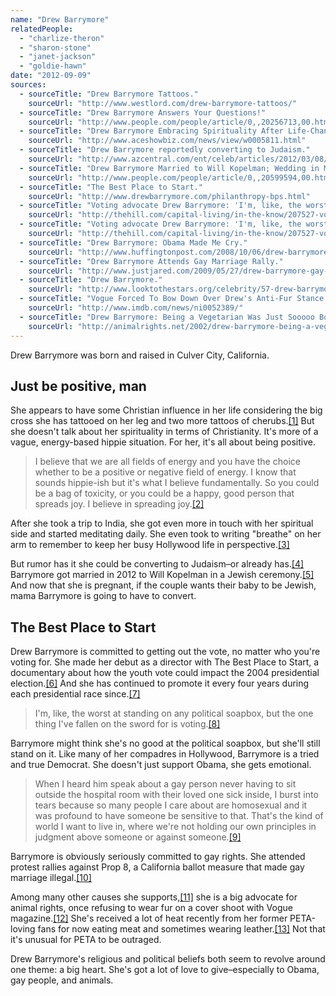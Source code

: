 ```yaml
---
name: "Drew Barrymore"
relatedPeople:
  - "charlize-theron"
  - "sharon-stone"
  - "janet-jackson"
  - "goldie-hawn"
date: "2012-09-09"
sources:
  - sourceTitle: "Drew Barrymore Tattoos."
    sourceUrl: "http://www.westlord.com/drew-barrymore-tattoos/"
  - sourceTitle: "Drew Barrymore Answers Your Questions!"
    sourceUrl: "http://www.people.com/people/article/0,,20256713,00.html"
  - sourceTitle: "Drew Barrymore Embracing Spirituality After Life-Changing Solo Trip to India."
    sourceUrl: "http://www.aceshowbiz.com/news/view/w0005811.html"
  - sourceTitle: "Drew Barrymore reportedly converting to Judaism."
    sourceUrl: "http://www.azcentral.com/ent/celeb/articles/2012/03/08/20120308drew-barrymore-reportedly-converting-judaism.html"
  - sourceTitle: "Drew Barrymore Married to Will Kopelman; Wedding in Montecito, Calif."
    sourceUrl: "http://www.people.com/people/article/0,,20599594,00.html"
  - sourceTitle: "The Best Place to Start."
    sourceUrl: "http://www.drewbarrymore.com/philanthropy-bps.html"
  - sourceTitle: "Voting advocate Drew Barrymore: 'I'm, like, the worst at standing on any political soapbox.'"
    sourceUrl: "http://thehill.com/capital-living/in-the-know/207527-voting-advocate-drew-barrymore-im-like-the-worst-at-standing-on-any-political-soapbox"
  - sourceTitle: "Voting advocate Drew Barrymore: 'I'm, like, the worst at standing on any political soapbox.'"
    sourceUrl: "http://thehill.com/capital-living/in-the-know/207527-voting-advocate-drew-barrymore-im-like-the-worst-at-standing-on-any-political-soapbox"
  - sourceTitle: "Drew Barrymore: Obama Made Me Cry."
    sourceUrl: "http://www.huffingtonpost.com/2008/10/06/drew-barrymore-obama-made_n_132331.html"
  - sourceTitle: "Drew Barrymore Attends Gay Marriage Rally."
    sourceUrl: "http://www.justjared.com/2009/05/27/drew-barrymore-gay-marriage-rally/"
  - sourceTitle: "Drew Barrymore."
    sourceUrl: "http://www.looktothestars.org/celebrity/57-drew-barrymore"
  - sourceTitle: "Vogue Forced To Bow Down Over Drew's Anti-Fur Stance."
    sourceUrl: "http://www.imdb.com/news/ni0052389/"
  - sourceTitle: "Drew Barrymore: Being a Vegetarian Was Just Sooooo Boring!"
    sourceUrl: "http://animalrights.net/2002/drew-barrymore-being-a-vegetarian-was-just-sooooo-boring/"
---
```


Drew Barrymore was born and raised in Culver City, California.


## Just be positive, man

She appears to have some Christian influence in her life considering the big cross she has tattooed on her leg and two more tattoos of cherubs.<a class="source-citation" href="http://www.westlord.com/drew-barrymore-tattoos/" title="Drew Barrymore Tattoos.">[1]</a> But she doesn't talk about her spirituality in terms of Christianity. It's more of a vague, energy-based hippie situation. For her, it's all about being positive.

>I believe that we are all fields of energy and you have the choice whether to be a positive or negative field of energy. I know that sounds hippie-ish but it's what I believe fundamentally. So you could be a bag of toxicity, or you could be a happy, good person that spreads joy. I believe in spreading joy.<a class="source-citation" href="http://www.people.com/people/article/0,,20256713,00.html" title="Drew Barrymore Answers Your Questions!">[2]</a>

After she took a trip to India, she got even more in touch with her spiritual side and started meditating daily. She even took to writing "breathe" on her arm to remember to keep her busy Hollywood life in perspective.<a class="source-citation" href="http://www.aceshowbiz.com/news/view/w0005811.html" title="Drew Barrymore Embracing Spirituality After Life-Changing Solo Trip to India.">[3]</a>

But rumor has it she could be converting to Judaism–or already has.<a class="source-citation" href="http://www.azcentral.com/ent/celeb/articles/2012/03/08/20120308drew-barrymore-reportedly-converting-judaism.html" title="Drew Barrymore reportedly converting to Judaism.">[4]</a> Barrymore got married in 2012 to Will Kopelman in a Jewish ceremony.<a class="source-citation" href="http://www.people.com/people/article/0,,20599594,00.html" title="Drew Barrymore Married to Will Kopelman; Wedding in Montecito, Calif.">[5]</a> And now that she is pregnant, if the couple wants their baby to be Jewish, mama Barrymore is going to have to convert.

## The Best Place to Start

Drew Barrymore is committed to getting out the vote, no matter who you're voting for. She made her debut as a director with The Best Place to Start, a documentary about how the youth vote could impact the 2004 presidential election.<a class="source-citation" href="http://www.drewbarrymore.com/philanthropy-bps.html" title="The Best Place to Start.">[6]</a> And she has continued to promote it every four years during each presidential race since.<a class="source-citation" href="http://thehill.com/capital-living/in-the-know/207527-voting-advocate-drew-barrymore-im-like-the-worst-at-standing-on-any-political-soapbox" title="Voting advocate Drew Barrymore: &apos;I&apos;m, like, the worst at standing on any political soapbox.&apos;">[7]</a>

>I'm, like, the worst at standing on any political soapbox, but the one thing I've fallen on the sword for is voting.<a class="source-citation" href="http://thehill.com/capital-living/in-the-know/207527-voting-advocate-drew-barrymore-im-like-the-worst-at-standing-on-any-political-soapbox" title="Voting advocate Drew Barrymore: &apos;I&apos;m, like, the worst at standing on any political soapbox.&apos;">[8]</a>

Barrymore might think she's no good at the political soapbox, but she'll still stand on it. Like many of her compadres in Hollywood, Barrymore is a tried and true Democrat. She doesn't just support Obama, she gets emotional.

>When I heard him speak about a gay person never having to sit outside the hospital room with their loved one sick inside, I burst into tears because so many people I care about are homosexual and it was profound to have someone be sensitive to that. That's the kind of world I want to live in, where we're not holding our own principles in judgment above someone or against someone.<a class="source-citation" href="http://www.huffingtonpost.com/2008/10/06/drew-barrymore-obama-made_n_132331.html" title="Drew Barrymore: Obama Made Me Cry.">[9]</a>

Barrymore is obviously seriously committed to gay rights. She attended protest rallies against Prop 8, a California ballot measure that made gay marriage illegal.<a class="source-citation" href="http://www.justjared.com/2009/05/27/drew-barrymore-gay-marriage-rally/" title="Drew Barrymore Attends Gay Marriage Rally.">[10]</a>

Among many other causes she supports,<a class="source-citation" href="http://www.looktothestars.org/celebrity/57-drew-barrymore" title="Drew Barrymore.">[11]</a> she is a big advocate for animal rights, once refusing to wear fur on a cover shoot with Vogue magazine.<a class="source-citation" href="http://www.imdb.com/news/ni0052389/" title="Vogue Forced To Bow Down Over Drew&apos;s Anti-Fur Stance.">[12]</a> She's received a lot of heat recently from her former PETA-loving fans for now eating meat and sometimes wearing leather.<a class="source-citation" href="http://animalrights.net/2002/drew-barrymore-being-a-vegetarian-was-just-sooooo-boring/" title="Drew Barrymore: Being a Vegetarian Was Just Sooooo Boring!">[13]</a> Not that it's unusual for PETA to be outraged.

Drew Barrymore's religious and political beliefs both seem to revolve around one theme: a big heart. She's got a lot of love to give–especially to Obama, gay people, and animals.